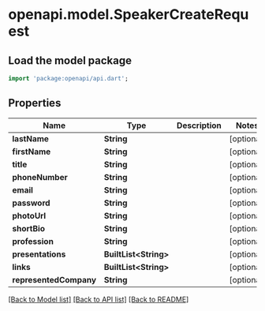 # openapi.model.SpeakerCreateRequest

## Load the model package
```dart
import 'package:openapi/api.dart';
```

## Properties
Name | Type | Description | Notes
------------ | ------------- | ------------- | -------------
**lastName** | **String** |  | [optional] 
**firstName** | **String** |  | [optional] 
**title** | **String** |  | [optional] 
**phoneNumber** | **String** |  | [optional] 
**email** | **String** |  | [optional] 
**password** | **String** |  | [optional] 
**photoUrl** | **String** |  | [optional] 
**shortBio** | **String** |  | [optional] 
**profession** | **String** |  | [optional] 
**presentations** | **BuiltList&lt;String&gt;** |  | [optional] 
**links** | **BuiltList&lt;String&gt;** |  | [optional] 
**representedCompany** | **String** |  | [optional] 

[[Back to Model list]](../README.md#documentation-for-models) [[Back to API list]](../README.md#documentation-for-api-endpoints) [[Back to README]](../README.md)


